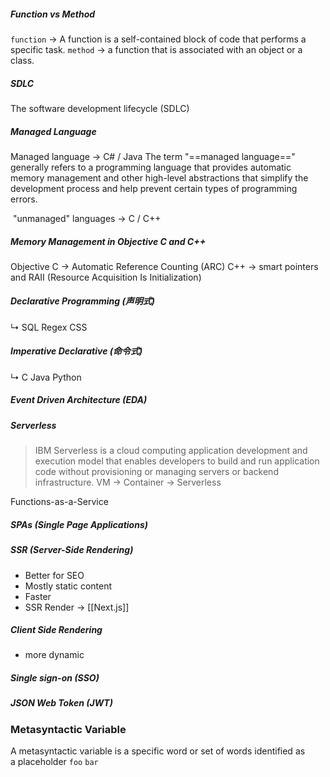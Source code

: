 
##### Function vs Method
`function` → A function is a self-contained block of code that performs a specific task.
`method` → a function that is associated with an object or a class.

##### SDLC
The software development lifecycle (SDLC)

##### Managed Language
Managed language → C# / Java
The term "==managed language==" generally refers to a programming language that provides automatic memory management and other high-level abstractions that simplify the development process and help prevent certain types of programming errors.

 "unmanaged" languages → C / C++

##### Memory Management in Objective C and C++
Objective C → Automatic Reference Counting (ARC)
C++ → smart pointers and RAII (Resource Acquisition Is Initialization)

##### Declarative Programming (声明式)
↳ SQL Regex CSS
##### Imperative Declarative (命令式)
↳ C Java Python

##### Event Driven Architecture (EDA)

##### Serverless
> IBM
> Serverless is a cloud computing application development and execution model that enables developers to build and run application code without provisioning or managing servers or backend infrastructure.
   VM → Container → Serverless

Functions-as-a-Service


##### SPAs (Single Page Applications)
##### SSR (Server-Side Rendering)
- Better for SEO
- Mostly static content
- Faster
- SSR Render -> [[Next.js]]
##### Client Side Rendering
- more dynamic

##### Single sign-on (SSO)
##### JSON Web Token (JWT)

### Metasyntactic Variable
A metasyntactic variable is a specific word or set of words identified as a placeholder
`foo`
`bar`